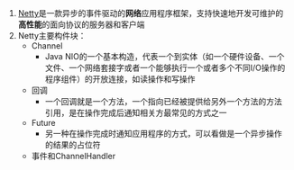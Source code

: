 1. [Netty](http://netty.io/)是一款异步的事件驱动的**网络**应用程序框架，支持快速地开发可维护的**高性能**的面向协议的服务器和客户端
2. Netty主要构件块：
    + Channel
        - Java NIO的一个基本构造，代表一个到实体（如一个硬件设备、一个文件、一个网络套接字或者一个能够执行一个或者多个不同I/O操作的程序组件）的开放连接，如读操作和写操作
    + 回调
        - 一个回调就是一个方法，一个指向已经被提供给另外一个方法的方法引用，是在操作完成后通知相关方最常见的方式之一
    + Future
        - 另一种在操作完成时通知应用程序的方式，可以看做是一个异步操作的结果的占位符
    + 事件和ChannelHandler
